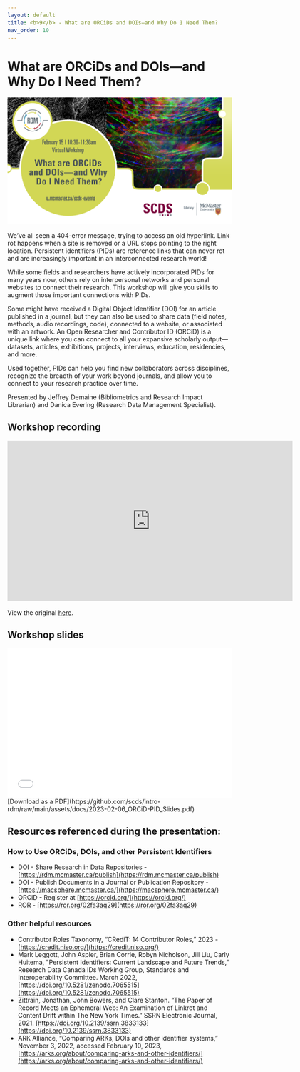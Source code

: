 ```yaml
---
layout: default
title: <b>9</b> - What are ORCiDs and DOIs—and Why Do I Need Them?
nav_order: 10
---
```


# What are ORCiDs and DOIs—and Why Do I Need Them?

<img alt="DOI and ORCiD webinar advert graphic" style="border-width:0" src="https://github.com/scds/intro-rdm/raw/main/assets/img/orcid-doi.png">

We’ve all seen a 404-error message, trying to access an old hyperlink. Link rot happens when a site is removed or a URL stops pointing to the right location. Persistent identifiers (PIDs) are reference links that can never rot and are increasingly important in an interconnected research world!

While some fields and researchers have actively incorporated PIDs for many years now, others rely on interpersonal networks and personal websites to connect their research. This workshop will give you skills to augment those important connections with PIDs.

Some might have received a Digital Object Identifier (DOI) for an article published in a journal, but they can also be used to share data (field notes, methods, audio recordings, code), connected to a website, or associated with an artwork. An Open Researcher and Contributor ID (ORCiD) is a unique link where you can connect to all your expansive scholarly output—datasets, articles, exhibitions, projects, interviews, education, residencies, and more.

Used together, PIDs can help you find new collaborators across disciplines, recognize the breadth of your work beyond journals, and allow you to connect to your research practice over time.

Presented by Jeffrey Demaine (Bibliometrics and Research Impact Librarian) and Danica Evering (Research Data Management Specialist).

## Workshop recording

<iframe height="360" width="640" allowfullscreen frameborder=0 src="https://echo360.ca/media/285d780b-9635-4bb2-a6ef-1a26b6371706/public"></iframe>

View the original [here](https://echo360.ca/media/285d780b-9635-4bb2-a6ef-1a26b6371706/public).

## Workshop slides

<div style="position:relative;padding-top:66.25%;">
<iframe src="//docs.google.com/viewer?url=https://github.com/scds/intro-rdm/raw/main/assets/docs/2023-02-06_ORCiD-PID_Slides.pdf?dl=0&hl=en_US&embedded=true" class="gde-frame" style="position:absolute;top:0;left:0;width:100%;height:100%;border:none;" scrolling="no"></iframe>
</div>
[Download as a PDF](https://github.com/scds/intro-rdm/raw/main/assets/docs/2023-02-06_ORCiD-PID_Slides.pdf)
<br>

## Resources referenced during the presentation:

### How to Use ORCiDs, DOIs, and other Persistent Identifiers
* DOI - Share Research in Data Repositories - [https://rdm.mcmaster.ca/publish](https://rdm.mcmaster.ca/publish)
* DOI - Publish Documents in a Journal or Publication Repository - [https://macsphere.mcmaster.ca/](https://macsphere.mcmaster.ca/)
* ORCiD - Register at [https://orcid.org/](https://orcid.org/)
* ROR - [https://ror.org/02fa3aq29](https://ror.org/02fa3aq29)

### Other helpful resources
* Contributor Roles Taxonomy, “CRediT: 14 Contributor Roles,” 2023 - [https://credit.niso.org/](https://credit.niso.org/)
* Mark Leggott, John Aspler, Brian Corrie, Robyn Nicholson, Jill Liu, Carly Huitema, "Persistent Identifiers: Current Landscape and Future Trends," Research Data Canada IDs Working Group, Standards and Interoperability Committee. March 2022, [https://doi.org/10.5281/zenodo.7065515](https://doi.org/10.5281/zenodo.7065515)
* Zittrain, Jonathan, John Bowers, and Clare Stanton. “The Paper of Record Meets an Ephemeral Web: An Examination of Linkrot and Content Drift within The New York Times.” SSRN Electronic Journal, 2021. [https://doi.org/10.2139/ssrn.3833133](https://doi.org/10.2139/ssrn.3833133)
* ARK Alliance, “Comparing ARKs, DOIs and other identifier systems,” November 3, 2022, accessed February 10, 2023, [https://arks.org/about/comparing-arks-and-other-identifiers/](https://arks.org/about/comparing-arks-and-other-identifiers/)
